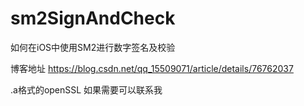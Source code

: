 # sm2SignAndCheck

 如何在iOS中使用SM2进行数字签名及校验
 
 博客地址  https://blog.csdn.net/qq_15509071/article/details/76762037
 
 
.a格式的openSSL 如果需要可以联系我
